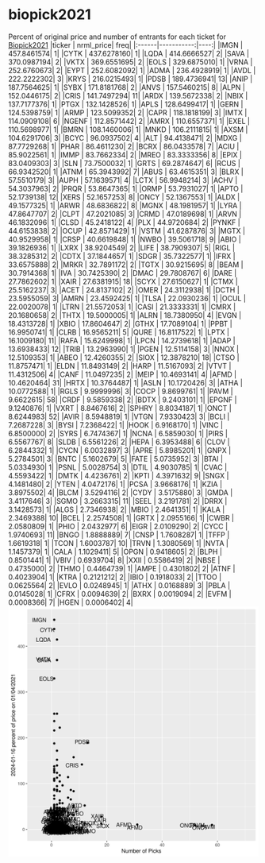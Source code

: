 # biopick2021
Percent of original price and number of entrants for each ticket for [Biopick2021](https://twitter.com/hashtag/Biopick2021)
|ticker |  nrml_price| freq|
|:------|-----------:|----:|
|IMGN   | 457.8461574|    1|
|CYTK   | 437.6278160|    1|
|LQDA   | 414.6666527|    2|
|SAVA   | 370.0987194|    2|
|VKTX   | 369.6551695|    2|
|EOLS   | 329.6875010|    1|
|VRNA   | 252.6760673|    2|
|EYPT   | 252.6082092|    1|
|ADMA   | 236.4928919|    1|
|AVDL   | 222.2222302|    3|
|KRYS   | 216.0215493|    1|
|PDSB   | 189.4736941|   13|
|ANIP   | 187.7564625|    1|
|SYBX   | 171.8181768|    2|
|ANVS   | 157.5460215|    8|
|ALPN   | 152.0446175|    2|
|CRIS   | 141.7497294|   11|
|ARDX   | 139.5672338|    2|
|NBIX   | 137.7177376|    1|
|PTGX   | 132.1428526|    1|
|APLS   | 128.6499417|    1|
|GERN   | 124.5398759|    1|
|ARMP   | 123.5099352|    2|
|CAPR   | 118.1818199|    3|
|IMTX   | 114.0909108|    6|
|NGENF  | 112.8571442|    2|
|AMRX   | 110.6557371|    1|
|EXEL   | 110.5698977|    1|
|BMRN   | 108.1460006|    1|
|MNKD   | 106.2111815|    1|
|AXSM   | 104.6291706|    3|
|BCYC   |  96.0937502|    4|
|ALT    |  94.4138471|    2|
|MDXG   |  87.7729268|    1|
|PHAR   |  86.4611230|    2|
|BCRX   |  86.0433578|    7|
|ACIU   |  85.9022561|    1|
|IMMP   |  83.7662334|    2|
|MREO   |  83.3333356|    8|
|EPIX   |  83.0409303|    3|
|SLN    |  73.7500032|    1|
|GRTS   |  69.2874647|    6|
|RCUS   |  66.9342520|    1|
|ATNM   |  65.3943992|    7|
|ABUS   |  63.4615351|    3|
|BLRX   |  57.5510179|    3|
|AUPH   |  57.1639571|    4|
|LCTX   |  56.9948214|    3|
|ACHV   |  54.3037963|    2|
|PRQR   |  53.8647365|    1|
|ORMP   |  53.7931027|    1|
|APTO   |  52.1739138|   12|
|XERS   |  52.1657253|    8|
|ONCY   |  52.1367553|    1|
|ALDX   |  49.1577325|    1|
|ARWR   |  48.6836822|    8|
|MGNX   |  48.1981957|    1|
|LYRA   |  47.8647707|    2|
|CLPT   |  47.2021085|    3|
|CRMD   |  47.0189698|    1|
|ARVN   |  46.1832096|    1|
|CLSD   |  45.2418122|    4|
|PLX    |  44.9720684|    2|
|PYNKF  |  44.6153838|    2|
|OCUP   |  42.8571429|    1|
|VSTM   |  41.6287876|    3|
|MGTX   |  40.9529958|    1|
|CRSP   |  40.6619848|    1|
|NWBO   |  39.5061718|    9|
|ABIO   |  39.1826936|    1|
|LXRX   |  38.9204549|    2|
|LIFE   |  38.7909307|    5|
|RIGL   |  38.3285312|    2|
|CDTX   |  37.1844657|    1|
|SDGR   |  35.7322577|    1|
|IFRX   |  33.6575888|    2|
|MRKR   |  32.7891172|    2|
|TGTX   |  30.9215695|    8|
|BEAM   |  30.7914368|    1|
|IVA    |  30.7425390|    2|
|DMAC   |  29.7808767|    6|
|DARE   |  27.7862602|    1|
|XAIR   |  27.6381915|   18|
|SCYX   |  27.6150627|    1|
|CTMX   |  25.5162237|    3|
|ACET   |  24.8137102|    2|
|OMER   |  24.3112938|    1|
|DCTH   |  23.5955059|    3|
|AMRN   |  23.4592425|    1|
|TLSA   |  22.0930236|    1|
|OCUL   |  22.0020078|    1|
|LTRN   |  21.5572053|    1|
|CASI   |  21.3333331|    1|
|CMRX   |  20.1680658|    2|
|THTX   |  19.5000005|    1|
|ALRN   |  18.7380950|    4|
|EVGN   |  18.4313728|    1|
|XBIO   |  17.8604647|    2|
|GTHX   |  17.7089104|    1|
|PPBT   |  16.9950741|    1|
|CLRB   |  16.9565211|    5|
|QURE   |  16.8117522|    1|
|LPTX   |  16.1009180|   11|
|RAFA   |  15.6249998|    1|
|LPCN   |  14.2739618|    1|
|ADAP   |  13.6938433|   12|
|TRIB   |  13.2963990|    1|
|PGEN   |  12.5114158|    3|
|NNOX   |  12.5109353|    1|
|ABEO   |  12.4260355|    2|
|SIOX   |  12.3878210|   18|
|CTSO   |  11.8757471|    1|
|ELDN   |  11.8493149|    2|
|HARP   |  11.5167093|    2|
|VTVT   |  11.4312506|    4|
|CANF   |  11.0497235|    2|
|MEIP   |  10.4693141|    4|
|AFMD   |  10.4620464|   31|
|HRTX   |  10.3764487|    1|
|ASLN   |  10.1720426|    3|
|ATHA   |  10.0772588|    1|
|RGLS   |   9.9999996|    3|
|COCP   |   9.8699761|    1|
|PAVM   |   9.6622615|   58|
|CRDF   |   9.5859338|    2|
|BDTX   |   9.2403101|    1|
|EPGNF  |   9.1240876|    1|
|VXRT   |   8.8467616|    2|
|SPHRY  |   8.8034187|    1|
|ONCT   |   8.6244983|   52|
|AVIR   |   8.5948819|    1|
|VTGN   |   7.9330423|    3|
|BCLI   |   7.2687228|    3|
|BYSI   |   7.2368422|    1|
|HOOK   |   6.9168170|    1|
|VINC   |   6.8500000|    2|
|SYRS   |   6.7474367|    1|
|NCNA   |   6.5859030|    1|
|PIRS   |   6.5567767|    8|
|SLDB   |   6.5561226|    2|
|HEPA   |   6.3953488|    6|
|CLOV   |   6.2844332|    1|
|CYCN   |   6.0032897|    3|
|APRE   |   5.8985201|    1|
|GNPX   |   5.2784501|    3|
|BNTC   |   5.1602679|    5|
|FATE   |   5.0735952|    3|
|BTAI   |   5.0334930|    1|
|PSNL   |   5.0028754|    3|
|DTIL   |   4.9030785|    1|
|CVAC   |   4.5593422|    1|
|DMTK   |   4.4236761|    2|
|KPTI   |   4.3971632|    9|
|SNGX   |   4.1481480|    2|
|YTEN   |   4.0472176|    1|
|PCSA   |   3.9668176|    1|
|KZIA   |   3.8975502|    4|
|BLCM   |   3.5294116|    2|
|CYDY   |   3.5175880|    3|
|GMDA   |   3.4117646|    3|
|SGMO   |   3.2663315|   11|
|SEEL   |   3.2191781|    2|
|DRRX   |   3.1428573|    1|
|ALGS   |   2.7346938|    2|
|MBIO   |   2.4641351|    1|
|KALA   |   2.3469388|   10|
|BCEL   |   2.2574508|    1|
|GRTX   |   2.0955166|    1|
|CWBR   |   2.0580809|    1|
|PHIO   |   2.0432977|    6|
|EIGR   |   2.0109290|    2|
|CYCC   |   1.9740693|   11|
|BNGO   |   1.8888889|    7|
|CNSP   |   1.7608287|    1|
|TFFP   |   1.6619318|    1|
|TCON   |   1.6003787|   10|
|TRVN   |   1.3080569|    1|
|NVTA   |   1.1457379|    1|
|CALA   |   1.1029411|    5|
|OPGN   |   0.9418605|    2|
|BLPH   |   0.8501441|    1|
|VBIV   |   0.6939704|    8|
|XXII   |   0.5586419|    2|
|NBSE   |   0.4735000|    2|
|THMO   |   0.4464739|    1|
|AMPE   |   0.4301802|    2|
|ATNF   |   0.4023904|    1|
|KTRA   |   0.2121212|    2|
|IBIO   |   0.1918033|    2|
|TTOO   |   0.0625564|    2|
|EVLO   |   0.0248945|    1|
|ATHX   |   0.0168889|    3|
|PBLA   |   0.0145028|    1|
|CFRX   |   0.0094639|    2|
|BXRX   |   0.0019094|    2|
|EVFM   |   0.0008366|    7|
|HGEN   |   0.0006402|    4|
![retvspicks](biopicks.png?raw=true)

